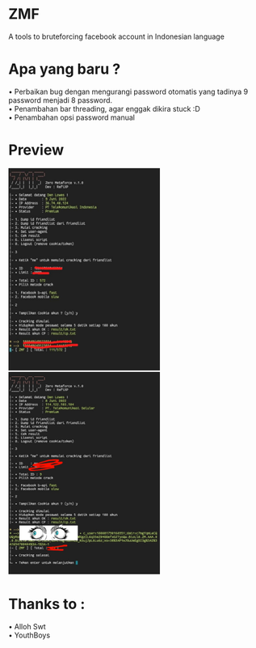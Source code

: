 # ZMF
A tools to bruteforcing facebook account in Indonesian language

# Apa yang baru ?
• Perbaikan bug dengan mengurangi password otomatis yang tadinya 9 password menjadi 8 password.<br>
• Penambahan bar threading, agar enggak dikira stuck :D<br>
• Penambahan opsi password manual

# Preview
<img src="ss1.jpg" width="300" height="400"><br>
<img src="ss2.jpg" width="300" height="400"><br>

# Thanks to :
• Alloh Swt<br>
• YouthBoys
